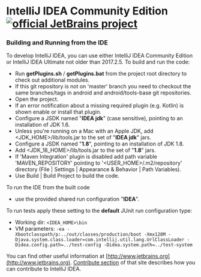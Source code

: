# IntelliJ IDEA Community Edition [![official JetBrains project](http://jb.gg/badges/official.svg)](https://confluence.jetbrains.com/display/ALL/JetBrains+on+GitHub)
### Building and Running from the IDE
To develop IntelliJ IDEA, you can use either IntelliJ IDEA Community Edition or IntelliJ IDEA Ultimate not older than 2017.2.5. To build and run the code:
* Run **getPlugins.sh** / **getPlugins.bat** from the project root directory to check out additional modules.
* If this git repository is not on 'master' branch you need to checkout the same branches/tags in android and android/tools-base git repositories.
* Open the project.
* If an error notification about a missing required plugin (e.g. Kotlin) is shown enable or install that plugin.
* Configure a JSDK named "**IDEA jdk**" (case sensitive), pointing to an installation of JDK 1.6.
* Unless you're running on a Mac with an Apple JDK, add <JDK_HOME>/lib/tools.jar to the set of "**IDEA jdk**" jars.
* Configure a JSDK named "**1.8**", pointing to an installation of JDK 1.8.
* Add <JDK_18_HOME>/lib/tools.jar to the set of "**1.8**" jars.
* If 'Maven Integration' plugin is disabled add path variable 'MAVEN_REPOSITORY' pointing to '<USER_HOME>/.m2/repository' directory (File | Settings | Appearance & Behavior | Path Variables).
* Use Build | Build Project to build the code.

To run the IDE from the built code
* use the provided shared run configuration "**IDEA**".

To run tests apply these setting to the **default** JUnit run configuration type:
* Working dir: 
  `<IDEA_HOME>\bin`
* VM parameters: 
  `-ea -Xbootclasspath/p:../out/classes/production/boot -Xmx128M -Djava.system.class.loader=com.intellij.util.lang.UrlClassLoader -Didea.config.path=../test-config -Didea.system.path=../test-system`

You can find other useful information at [http://www.jetbrains.org](http://www.jetbrains.org). [Contribute section](http://www.jetbrains.org/display/IJOS/Contribute) of that site describes how you can contribute to IntelliJ IDEA.